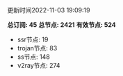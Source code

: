 更新时间2022-11-03 19:09:19

**总订阅: 45**
**总节点: 2421**
**有效节点: 524**
- ssr节点: 19
- trojan节点: 83
- ss节点: 148
- v2ray节点: 274
